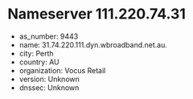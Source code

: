 # Nameserver 111.220.74.31

* as_number: 9443
* name: 31.74.220.111.dyn.wbroadband.net.au.
* city: Perth
* country: AU
* organization: Vocus Retail
* version: Unknown
* dnssec: Unknown
